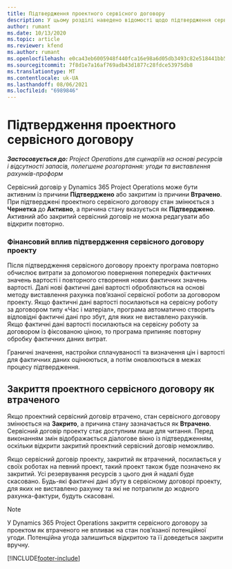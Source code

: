 ```yaml
---
title: Підтвердження проектного сервісного договору
description: У цьому розділі наведено відомості щодо підтвердження сервісних договорів проектів в Project Operations.
author: rumant
ms.date: 10/13/2020
ms.topic: article
ms.reviewer: kfend
ms.author: rumant
ms.openlocfilehash: e0ca43eb6005948f440fca16e98a6d05db3493c82e518441bb50f9413da91ead
ms.sourcegitcommit: 7f8d1e7a16af769adb43d1877c28fdce53975db8
ms.translationtype: MT
ms.contentlocale: uk-UA
ms.lasthandoff: 08/06/2021
ms.locfileid: "6989846"
---
```

# <a name="confirm-a-project-contract"></a>Підтвердження проектного сервісного договору

_**Застосовується до:** Project Operations для сценаріїв на основі ресурсів і відсутності запасів, полегшене розгортання: угоди та виставлення рахунків-проформ_

Сервісний договір у Dynamics 365 Project Operations може бути активним із причини **Підтверджено** або закритим із причини **Втрачено**. При підтверджені проектного сервісного договору стан змінюється з **Чернетка** до **Активно**, а причина стану вказується як **Підтверджено**. Активний або закритий сервісний договір не можна редагувати або відкрити повторно. 

### <a name="financial-impact-of-confirming-a-project-contract"></a>Фінансовий вплив підтвердження сервісного договору проекту

Після підтвердження сервісного договору проекту програма повторно обчислює витрати за допомогою повернення попередніх фактичних значень вартості і повторного створення нових фактичних значень вартості. Далі нові фактичні дані вартості обробляються на основі методу виставлення рахунка пов’язаної сервісної роботи за договором проекту. Якщо фактичні дані вартості посилаються на сервісну роботу за договором типу «Час і матеріал», програма автоматично створить відповідні фактичні дані про збут, для яких не виставлено рахунків. Якщо фактичні дані вартості посилаються на сервісну роботу за договором із фіксованою ціною, то програма припиняє повторну обробку фактичних даних витрат.

Граничні значення, настройки сплачуваності та визначення цін і вартості для фактичних даних оцінюються, а потім оновлюються в межах процесу підтвердження.

## <a name="close-a-project-contract-as-lost"></a>Закриття проектного сервісного договору як втраченого

Якщо проектний сервісний договір втрачено, стан сервісного договору змінюється на **Закрито**, а причина стану зазначається як **Втрачено**. Сервісний договір проекту стає доступним лише для читання. Перед виконанням змін відображається діалогове вікно із підтвердженням, оскільки відкрити закритий проектний сервісний договір неможливо.

Якщо сервісний договір проекту, закритий як втрачений, посилається у своїх роботах на певний проект, такий проект також буде позначено як закритий. Усі резервування ресурсів з цього дня й надалі буде скасовано. Будь-які фактичні дані збуту в сервісному договорі проекту, для яких не виставлено рахунку та які не потрапили до жодного рахунка-фактури, будуть скасовані.

> [!NOTE]
> У Dynamics 365 Project Operations закриття сервісного договору за проектом як втраченого не впливає на стан пов’язаної потенційної угоди. Потенційна угода залишиться відкритою та її доведеться закрити вручну.


[!INCLUDE[footer-include](../../includes/footer-banner.md)]